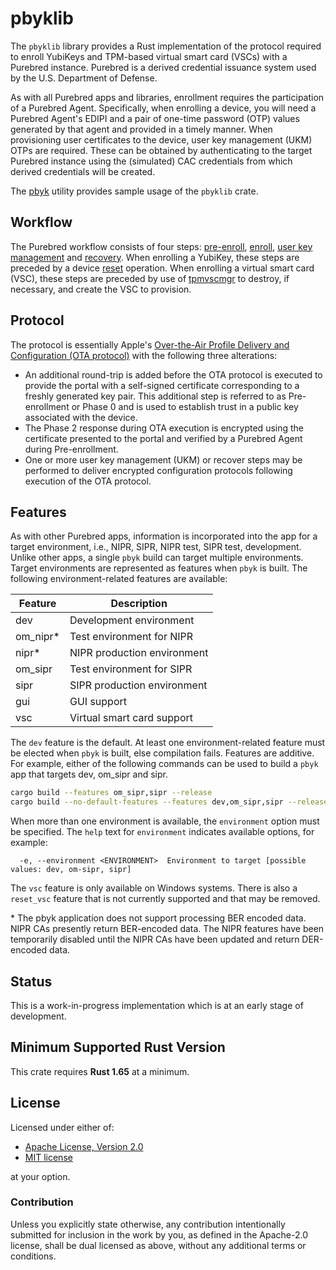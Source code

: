 # pbyklib

The `pbyklib` library provides a Rust implementation of the protocol required to enroll YubiKeys and TPM-based virtual 
smart card (VSCs) with a Purebred instance. Purebred is a derived credential issuance system used by the U.S. Department
of Defense. 

As with all Purebred apps and libraries, enrollment requires the participation of a Purebred Agent. Specifically, when enrolling
a device, you will need a Purebred Agent's EDIPI and a pair of one-time password (OTP) values generated by that agent and
provided in a timely manner. When provisioning user certificates to the device, user key management (UKM) OTPs are required. 
These can be obtained by authenticating to the target Purebred instance using the (simulated) CAC credentials from which 
derived credentials will be created.

The [pbyk](../pbyk/index.html) utility provides sample usage of the `pbyklib` crate.

## Workflow

The Purebred workflow consists of four steps: [pre-enroll](ota::pre_enroll::pre_enroll), [enroll](ota::enroll::enroll), [user key management](ota::ukm::ukm)
and [recovery](ota::recover::recover). When enrolling a YubiKey, these steps are preceded by a device [reset](utils::reset_yubikey::reset_yubikey) operation.
When enrolling a virtual smart card (VSC), these steps are preceded by use of [tpmvscmgr](https://learn.microsoft.com/en-us/windows-server/administration/windows-commands/tpmvscmgr) to destroy, if necessary, and create
the VSC to provision.

## Protocol

The protocol is essentially Apple's [Over-the-Air Profile Delivery and Configuration (OTA protocol)](https://developer.apple.com/library/archive/documentation/NetworkingInternet/Conceptual/iPhoneOTAConfiguration/OTASecurity/OTASecurity.html)
with the following three alterations:

- An additional round-trip is added before the OTA protocol is executed to provide the portal with a self-signed certificate corresponding to a freshly generated key pair. This additional step is referred to as Pre-enrollment or Phase 0 and is used to establish trust in a public key associated with the device.
- The Phase 2 response during OTA execution is encrypted using the certificate presented to the portal and verified by a Purebred Agent during Pre-enrollment.
- One or more user key management (UKM) or recover steps may be performed to deliver encrypted configuration protocols following execution of the OTA protocol.

## Features

As with other Purebred apps, information is incorporated into the app for a target environment, i.e., NIPR, SIPR, NIPR test, SIPR test, development.
Unlike other apps, a single `pbyk` build can target multiple environments. Target environments are represented as features
when `pbyk` is built. The following environment-related features are available:

| Feature  | Description                 |
|----------|-----------------------------|
| dev      | Development environment     |
| om_nipr* | Test environment for NIPR   |
| nipr*    | NIPR production environment |
| om_sipr  | Test environment for SIPR   |
| sipr     | SIPR production environment |
| gui      | GUI support                 |
| vsc      | Virtual smart card support  |

The `dev` feature is the default. At least one environment-related feature must be elected when `pbyk` is built, else compilation fails.
Features are additive. For example, either of the following commands can be used to build a `pbyk` app that targets dev, om_sipr and sipr.
```bash
cargo build --features om_sipr,sipr --release
cargo build --no-default-features --features dev,om_sipr,sipr --release
```
When more than one environment is available, the `environment` option must be specified. The `help` text for `environment` indicates available options, for example:
```text
  -e, --environment <ENVIRONMENT>  Environment to target [possible values: dev, om-sipr, sipr]
```
The `vsc` feature is only available on Windows systems. There is also a `reset_vsc` feature that is not currently
supported and that may be removed.

\* The pbyk application does not support processing BER encoded data. NIPR CAs presently return BER-encoded data. The NIPR features have been temporarily disabled until the NIPR CAs have been updated and return DER-encoded data.


## Status

This is a work-in-progress implementation which is at an early stage of development.

## Minimum Supported Rust Version

This crate requires **Rust 1.65** at a minimum.

## License

Licensed under either of:

- [Apache License, Version 2.0](http://www.apache.org/licenses/LICENSE-2.0)
- [MIT license](http://opensource.org/licenses/MIT)

at your option.

### Contribution

Unless you explicitly state otherwise, any contribution intentionally submitted
for inclusion in the work by you, as defined in the Apache-2.0 license, shall be
dual licensed as above, without any additional terms or conditions.
